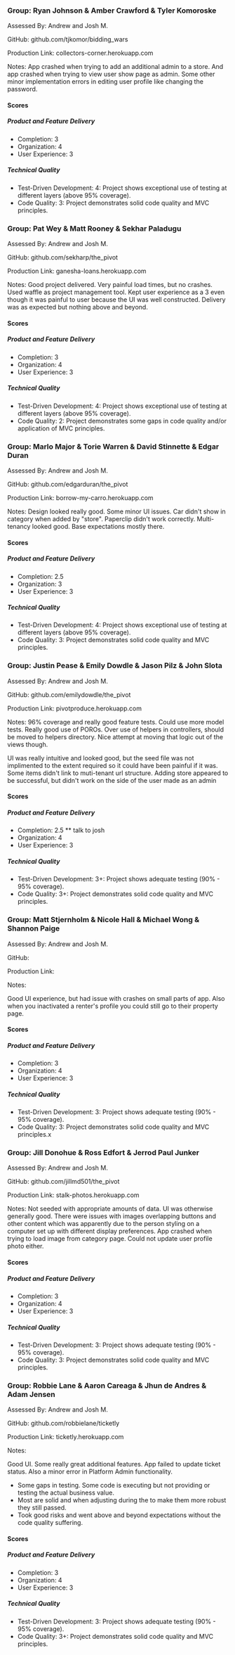### Group: Ryan Johnson & Amber Crawford & Tyler Komoroske

Assessed By: Andrew and Josh M.

GitHub: github.com/tjkomor/bidding_wars

Production Link: collectors-corner.herokuapp.com

Notes: App crashed when trying to add an additional admin to a store. And app crashed when trying to view user show page as admin. Some other minor implementation errors in editing user profile like changing the password.

#### Scores

##### Product and Feature Delivery

* Completion: 3
* Organization: 4
* User Experience: 3

##### Technical Quality

* Test-Driven Development: 4: Project shows exceptional use of testing at different layers (above 95% coverage).
* Code Quality: 3: Project demonstrates solid code quality and MVC principles.



### Group: Pat Wey & Matt Rooney & Sekhar Paladugu

Assessed By: Andrew and Josh M.

GitHub: github.com/sekharp/the_pivot

Production Link: ganesha-loans.herokuapp.com  

Notes: Good project delivered. Very painful load times, but no crashes. Used waffle as project management tool. Kept user experience as a 3 even though it was painful to user because the UI was well constructed. Delivery was as expected but nothing above and beyond.

#### Scores

##### Product and Feature Delivery

* Completion: 3
* Organization: 4
* User Experience: 3

##### Technical Quality

* Test-Driven Development: 4: Project shows exceptional use of testing at different layers (above 95% coverage).
* Code Quality: 2: Project demonstrates some gaps in code quality and/or application of MVC principles.

### Group: Marlo Major & Torie Warren & David Stinnette & Edgar Duran

Assessed By: Andrew and Josh M.

GitHub: github.com/edgarduran/the_pivot

Production Link: borrow-my-carro.herokuapp.com  

Notes: Design looked really good. Some minor UI issues. Car didn't show in category when added by "store". Paperclip didn't work correctly. Multi-tenancy looked good. Base expectations mostly there.

#### Scores

##### Product and Feature Delivery

* Completion: 2.5
* Organization: 3
* User Experience: 3

##### Technical Quality

* Test-Driven Development: 4: Project shows exceptional use of testing at different layers (above 95% coverage).
* Code Quality: 3: Project demonstrates solid code quality and MVC principles.

### Group: Justin Pease & Emily Dowdle & Jason Pilz & John Slota

Assessed By: Andrew and Josh M.

GitHub: github.com/emilydowdle/the_pivot

Production Link: pivotproduce.herokuapp.com

Notes: 96% coverage and really good feature tests. Could use more model tests. Really good use of POROs. Over use of helpers in controllers, should be moved to helpers directory. Nice attempt at moving that logic out of the views though.

UI was really intuitive and looked good, but the seed file was not implimented to the extent required so it could have been painful if it was. Some items didn't link to muti-tenant url structure. Adding store appeared to be successful, but didn't work on the side of the user made as an admin

#### Scores

##### Product and Feature Delivery

* Completion: 2.5 ** talk to josh
* Organization: 4
* User Experience: 3

##### Technical Quality

* Test-Driven Development: 3+: Project shows adequate testing (90% - 95% coverage).
* Code Quality: 3+: Project demonstrates solid code quality and MVC principles.

### Group: Matt Stjernholm & Nicole Hall & Michael Wong & Shannon Paige

Assessed By: Andrew and Josh M.

GitHub:

Production Link:

Notes:

Good UI experience, but had issue with crashes on small parts of app. Also when you inactivated a renter's profile you could still go to their property page.

#### Scores

##### Product and Feature Delivery

* Completion: 3
* Organization: 4
* User Experience: 3

##### Technical Quality

* Test-Driven Development: 3: Project shows adequate testing (90% - 95% coverage).
* Code Quality: 3: Project demonstrates solid code quality and MVC principles.x

### Group: Jill Donohue & Ross Edfort & Jerrod Paul Junker

Assessed By: Andrew and Josh M.

GitHub: github.com/jillmd501/the_pivot

Production Link: stalk-photos.herokuapp.com

Notes: Not seeded with appropriate amounts of data. UI was otherwise generally good. There were issues with images overlapping buttons and other content which was apparently due to the person styling on a computer set up with different display preferences. App crashed when trying to load image from category page. Could not update user profile photo either.  

#### Scores

##### Product and Feature Delivery

* Completion: 3
* Organization: 4
* User Experience: 3

##### Technical Quality

* Test-Driven Development: 3: Project shows adequate testing (90% - 95% coverage).
* Code Quality: 3: Project demonstrates solid code quality and MVC principles.

### Group: Robbie Lane & Aaron Careaga & Jhun de Andres & Adam Jensen

Assessed By: Andrew and Josh M.

GitHub: github.com/robbielane/ticketly

Production Link: ticketly.herokuapp.com

Notes:

  Good UI. Some really great additional features. App failed to update ticket status. Also a minor error in Platform Admin functionality.


  * Some gaps in testing. Some code is executing but not providing or testing the actual business value.
  * Most are solid and when adjusting during the to make them more robust they still passed.
  * Took good risks and went above and beyond expectations without the code quality suffering.


#### Scores

##### Product and Feature Delivery

* Completion: 3
* Organization: 4
* User Experience: 3

##### Technical Quality

* Test-Driven Development: 3: Project shows adequate testing (90% - 95% coverage).
* Code Quality: 3+: Project demonstrates solid code quality and MVC principles.
